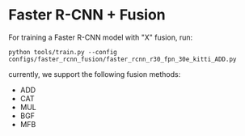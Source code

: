 # Faster R-CNN + Fusion

For training a Faster R-CNN model with  "X" fusion, run:
```
python tools/train.py --config configs/faster_rcnn_fusion/faster_rcnn_r30_fpn_30e_kitti_ADD.py
```
currently, we support the following fusion methods:
- ADD
- CAT
- MUL
- BGF
- MFB 